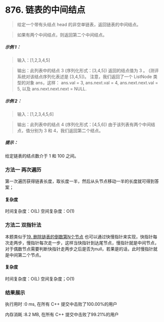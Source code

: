 # 876. 链表的中间结点
>给定一个带有头结点 head 的非空单链表，返回链表的中间结点。

>如果有两个中间结点，则返回第二个中间结点。

 

##### 示例 1：

>输入：[1,2,3,4,5]

>输出：此列表中的结点 3 (序列化形式：[3,4,5])
返回的结点值为 3 。 (测评系统对该结点序列化表述是 [3,4,5])。
注意，我们返回了一个 ListNode 类型的对象 ans，这样：
ans.val = 3, ans.next.val = 4, ans.next.next.val = 5, 以及 ans.next.next.next = NULL.

##### 示例 2：

>输入：[1,2,3,4,5,6]

>输出：此列表中的结点 4 (序列化形式：[4,5,6])
由于该列表有两个中间结点，值分别为 3 和 4，我们返回第二个结点。
 

##### 提示：

给定链表的结点数介于 1 和 100 之间。

### 方法一 两次遍历
第一次遍历获得链表长度，取长度一半，然后从头节点移动一半的长度就可得到答案；
#### 复杂度
时间复杂度：O(L)
空间复杂度：O(1)

### 方法二 双指针法
本题类似于[19. 删除链表的倒数第N个节点](https://leetcode-cn.com/problems/remove-nth-node-from-end-of-list/) 也可以通过快慢指针来实现，快指针每次走两步，慢指针每次走一步，这样当快指针到达尾节点，慢指针就是中间节点，对于偶数节点需要判断快指针走两步之后是否为null，若果是的话，此时慢指针就是中间第二个节点。
#### 复杂度
时间复杂度：O(L)
空间复杂度；O(1)

### 结果展示
执行用时 :0 ms, 在所有 C++ 提交中击败了100.00%的用户

内存消耗 :8.2 MB, 在所有 C++ 提交中击败了99.21%的用户